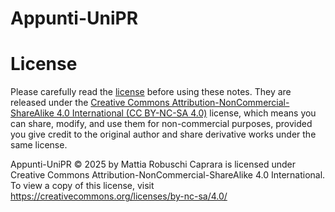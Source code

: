 # Appunti-UniPR
 
# License
Please carefully read the [license](https://github.com/MattRob64/Appunti-UniPR/blob/main/LICENSE) before using these notes. They are released under the [Creative Commons Attribution-NonCommercial-ShareAlike 4.0 International (CC BY-NC-SA 4.0)](https://creativecommons.org/licenses/by-nc-sa/4.0/) license, which means you can share, modify, and use them for non-commercial purposes, provided you give credit to the original author and share derivative works under the same license.

Appunti-UniPR © 2025 by Mattia Robuschi Caprara is licensed under Creative Commons Attribution-NonCommercial-ShareAlike 4.0 International. To view a copy of this license, visit https://creativecommons.org/licenses/by-nc-sa/4.0/
